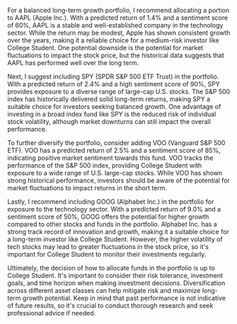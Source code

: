For a balanced long-term growth portfolio, I recommend allocating a portion to AAPL (Apple Inc.). With a predicted return of 1.4% and a sentiment score of 60%, AAPL is a stable and well-established company in the technology sector. While the return may be modest, Apple has shown consistent growth over the years, making it a reliable choice for a medium-risk investor like College Student. One potential downside is the potential for market fluctuations to impact the stock price, but the historical data suggests that AAPL has performed well over the long term.

Next, I suggest including SPY (SPDR S&P 500 ETF Trust) in the portfolio. With a predicted return of 2.4% and a high sentiment score of 90%, SPY provides exposure to a diverse range of large-cap U.S. stocks. The S&P 500 index has historically delivered solid long-term returns, making SPY a suitable choice for investors seeking balanced growth. One advantage of investing in a broad index fund like SPY is the reduced risk of individual stock volatility, although market downturns can still impact the overall performance.

To further diversify the portfolio, consider adding VOO (Vanguard S&P 500 ETF). VOO has a predicted return of 2.5% and a sentiment score of 85%, indicating positive market sentiment towards this fund. VOO tracks the performance of the S&P 500 index, providing College Student with exposure to a wide range of U.S. large-cap stocks. While VOO has shown strong historical performance, investors should be aware of the potential for market fluctuations to impact returns in the short term.

Lastly, I recommend including GOOG (Alphabet Inc.) in the portfolio for exposure to the technology sector. With a predicted return of 9.0% and a sentiment score of 50%, GOOG offers the potential for higher growth compared to other stocks and funds in the portfolio. Alphabet Inc. has a strong track record of innovation and growth, making it a suitable choice for a long-term investor like College Student. However, the higher volatility of tech stocks may lead to greater fluctuations in the stock price, so it's important for College Student to monitor their investments regularly.

Ultimately, the decision of how to allocate funds in the portfolio is up to College Student. It's important to consider their risk tolerance, investment goals, and time horizon when making investment decisions. Diversification across different asset classes can help mitigate risk and maximize long-term growth potential. Keep in mind that past performance is not indicative of future results, so it's crucial to conduct thorough research and seek professional advice if needed.